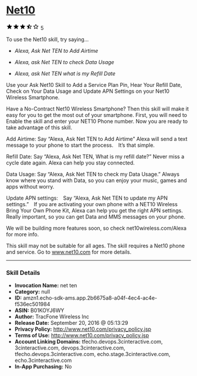 # [Net10](http://alexa.amazon.com/#skills/amzn1.echo-sdk-ams.app.2b6675a8-a04f-4ec4-ac4e-f536ec501984)
![3.8 stars](../../images/ic_star_black_18dp_1x.png)![3.8 stars](../../images/ic_star_black_18dp_1x.png)![3.8 stars](../../images/ic_star_black_18dp_1x.png)![3.8 stars](../../images/ic_star_half_black_18dp_1x.png)![3.8 stars](../../images/ic_star_border_black_18dp_1x.png) 5

To use the Net10 skill, try saying...

* *Alexa, Ask Net TEN to Add Airtime*

* *Alexa, ask Net TEN to check Data Usage*

* *Alexa, ask Net TEN what is my Refill Date*

Use your Ask Net10 Skill to Add a Service Plan Pin, Hear Your Refill Date, Check on Your Data Usage and Update APN Settings on your Net10 Wireless Smartphone.

Have a No-Contract Net10 Wireless Smartphone? Then this skill will make it easy for you to get the most out of your smartphone. First, you will need to Enable the skill and enter your NET10 Phone number. Now you are ready to take advantage of this skill.
 
Add Airtime: Say “Alexa, Ask Net TEN to Add Airtime” Alexa will send a text message to your phone to start the process.  It’s that simple.

Refill Date: Say “Alexa, Ask Net TEN, What is my refill date?” Never miss a cycle date again. Alexa can help you stay connected.

Data Usage: Say “Alexa, Ask Net TEN to check my Data Usage.” Always know where you stand with Data, so you can enjoy your music, games and apps without worry.

Update APN settings:  Say “Alexa, Ask Net TEN to update my APN settings.”  If you are activating your own phone with a NET10 Wireless Bring Your Own Phone Kit, Alexa can help you get the right APN settings. Really important, so you can get Data and MMS messages on your phone.

We will be building more features soon, so check net10wireless.com/Alexa for more info.

This skill may not be suitable for all ages. The skill requires a Net10 phone and service. Go to www.net10.com for more details.

***

### Skill Details

* **Invocation Name:** net ten
* **Category:** null
* **ID:** amzn1.echo-sdk-ams.app.2b6675a8-a04f-4ec4-ac4e-f536ec501984
* **ASIN:** B01KOYJ6WY
* **Author:** TracFone Wireless Inc
* **Release Date:** September 20, 2016 @ 05:13:29
* **Privacy Policy:** http://www.net10.com/privacy_policy.jsp
* **Terms of Use:** http://www.net10.com/privacy_policy.jsp
* **Account Linking Domains:** tfecho.devops.3cinteractive.com, 3cinteractive.com, devops.3cinteractive.com, tfecho.devops.3cinteractive.com, echo.stage.3cinteractive.com, echo.3cinteractive.com
* **In-App Purchasing:** No
